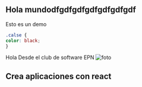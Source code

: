 ## Hola mundodfgdfgdfgdfgdfgdfgdf
Esto es un demo
```css
.calse {
color: black;
}
```
Hola Desde el club de software EPN
<img src="https://www.club-software-epn.tech/portada-headers.png" alt="foto"/>
## Crea aplicaciones con react
